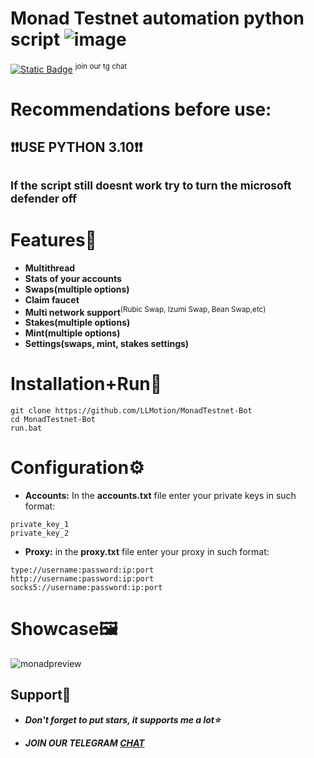 # Monad Testnet automation python script ![image](https://github.com/user-attachments/assets/060a0912-07d9-4ad6-ab1f-f172e4877543)

[![Static Badge](https://img.shields.io/badge/Telegram-Channel-Link?style=for-the-badge&logo=Telegram&logoColor=white&logoSize=auto&color=blue)](https://t.me/+pB6j65Kv7cdjZmU0) <sup>join our tg chat</sup>

# Recommendations before use:
## ❗❗USE PYTHON 3.10❗❗
## <sup>If the script still doesnt work try to turn the microsoft defender off<sup>

# Features🧩
- **Multithread**
- **Stats of your accounts**
- **Swaps(multiple options)**
- **Claim faucet**
- **Multi network support**<sup>(Rubic Swap, Izumi Swap, Bean Swap,etc)<sup>
- **Stakes(multiple options)**
- **Mint(multiple options)**
- **Settings(swaps, mint, stakes settings)**

# Installation+Run💨
```shell
git clone https://github.com/LLMotion/MonadTestnet-Bot
cd MonadTestnet-Bot
run.bat
```
# Configuration⚙
- **Accounts:** In the **accounts.txt** file enter your private keys in such format:
```shell
private_key_1
private_key_2
```
- **Proxy:** in the **proxy.txt** file enter your proxy in such format:
```shell
type://username:password:ip:port
http://username:password:ip:port
socks5://username:password:ip:port
```
# Showcase🖼
![monadpreview](https://github.com/user-attachments/assets/a3e29e2a-b14c-42ba-bd7f-1121e756ee26)



## Support🌟

- ***Don't forget to put stars, it supports me a lot⭐***

- ***JOIN OUR TELEGRAM [CHAT](https://t.me/+9j5RcKMfT5s4M2Q0)***





  
  
